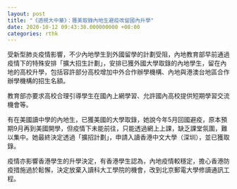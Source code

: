 ```yaml
---
layout: post
title: "《透視大中華》：獲美取錄內地生避疫改留國內升學"
date: 2020-10-12 09:43:38.000000000 +08:00
categories: rthk
---
```


受新型肺炎疫情影響，不少內地學生到外國留學的計劃受阻，內地教育部早前通過疫情下的特殊安排「擴大招生計劃」，安排已獲外國大學取錄的內地學生，留在內地的高校升學，包括容許部分高校增加中外合作辦學機構、內地與港澳台地區合作辦學機構的招生名額。

教育部亦要求高校合理引導學生在國內上網學習、允許國內高校提供短期學習交流機會等。

有在美國讀中學的內地生，已獲美國的大學取錄，她說今年5月回國避疫，原本預期9月再到美國開學，但疫情下未能前往，只能透過網上上課，缺乏課堂氛圍，難以集中。她最終決定透過「擴招計劃」，申請入讀香港中文大學（深圳），並已獲取錄。

疫情亦影響香港學生的升學決定，有香港學生認為，內地疫情較穩定，擔心香港防疫措施過於鬆懈，決定放棄入讀科大工學院的機會，改到北京郵電大學修讀通訊工程。
